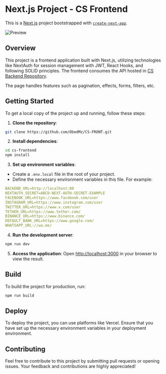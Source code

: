 # Next.js Project - CS Frontend

This is a [Next.js](https://nextjs.org/) project bootstrapped with [`create-next-app`](https://github.com/vercel/next.js/tree/canary/packages/create-next-app).

![Preview](https://media.giphy.com/media/v1.Y2lkPTc5MGI3NjExNzZreTl4OGpqa3p1OHllcms1OXk3MWJodDgxMTBicGJoMG0zYWFrMSZlcD12MV9pbnRlcm5hbF9naWZfYnlfaWQmY3Q9Zw/U0VbwlASgtELEE9BBq/giphy.gif)

## Overview

This project is a frontend application built with Next.js, utilizing technologies like NextAuth for session management with JWT, React Hooks, and following SOLID principles. The frontend consumes the API hosted in [CS Backend Repository](https://github.com/ObedMz/CS-BACKEND).

The page handles features such as pagination, effects, forms, filters, etc.

## Getting Started

To get a local copy of the project up and running, follow these steps:

1. **Clone the repository**:
```bash
git clone https://github.com/ObedMz/CS-FRONT.git
```

2. **Install dependencies**:
```bash
cd cs-frontend
npm install
```

3. **Set up environment variables**:
- Create a `.env.local` file in the root of your project.
- Define the necessary environment variables in this file. For example:
 ```yaml
BACKEND_URL=http://localhost:80
NEXTAUTH_SECRET=ABCD-NEXT-AUTH-SECRET-EXAMPLE
FACEBOOK_URL=https://www.facebook.com/user
INSTAGRAM_URL=https://www.instagram.com/user
TWITTER_URL=https://www.x.com/user
TETHER_URL=https://www.tether.com/
BINANCE_URL=https://www.binance.com/
DEFAULT_BANK_URL=https://www.google.com/
WHATSAPP_URL://wa.me/
```

4. **Run the development server**:
```bash
npm run dev
```

5. **Access the application**:
Open [http://localhost:3000](http://localhost:3000) in your browser to view the result.

## Build

To build the project for production, run:
```bash
npm run build
```

## Deploy

To deploy the project, you can use platforms like Vercel. Ensure that you have set up the necessary environment variables in your deployment environment.

## Contributing

Feel free to contribute to this project by submitting pull requests or opening issues. Your feedback and contributions are highly appreciated!


